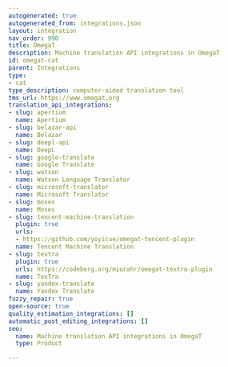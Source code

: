 ```yaml
---
autogenerated: true
autogenerated_from: integrations.json
layout: integration
nav_order: 990
title: OmegaT
description: Machine translation API integrations in OmegaT
id: omegat-cat
parent: Integrations
type:
- cat
type_description: computer-aided translation tool
tms_url: https://www.omegat.org
translation_api_integrations:
- slug: apertium
  name: Apertium
- slug: belazar-api
  name: Belazar
- slug: deepl-api
  name: DeepL
- slug: google-translate
  name: Google Translate
- slug: watson
  name: Watson Language Translator
- slug: microsoft-translator
  name: Microsoft Translator
- slug: moses
  name: Moses
- slug: tencent-machine-translation
  plugin: true
  urls:
  - https://github.com/yoyicue/omegat-tencent-plugin
  name: Tencent Machine Translation
- slug: textra
  plugin: true
  urls: https://codeberg.org/miurahr/omegat-textra-plugin
  name: TexTra
- slug: yandex-translate
  name: Yandex Translate
fuzzy_repair: true
open-source: true
quality_estimation_integrations: []
automatic_post_editing_integrations: []
seo:
  name: Machine translation API integrations in OmegaT
  type: Product

---
```


